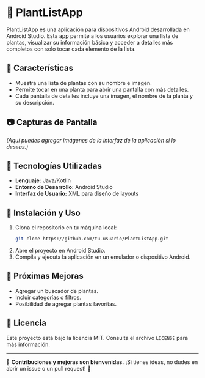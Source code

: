 # 🌿 PlantListApp

PlantListApp es una aplicación para dispositivos Android desarrollada en Android Studio. Esta app permite a los usuarios explorar una lista de plantas, visualizar su información básica y acceder a detalles más completos con solo tocar cada elemento de la lista.

## 📌 Características
- Muestra una lista de plantas con su nombre e imagen.
- Permite tocar en una planta para abrir una pantalla con más detalles.
- Cada pantalla de detalles incluye una imagen, el nombre de la planta y su descripción.

## 📷 Capturas de Pantalla
*(Aquí puedes agregar imágenes de la interfaz de la aplicación si lo deseas.)*

## 🚀 Tecnologías Utilizadas
- **Lenguaje:** Java/Kotlin
- **Entorno de Desarrollo:** Android Studio
- **Interfaz de Usuario:** XML para diseño de layouts

## 🔧 Instalación y Uso
1. Clona el repositorio en tu máquina local:
   ```bash
   git clone https://github.com/tu-usuario/PlantListApp.git
   ```
2. Abre el proyecto en Android Studio.
3. Compila y ejecuta la aplicación en un emulador o dispositivo Android.

## 📌 Próximas Mejoras
- Agregar un buscador de plantas.
- Incluir categorías o filtros.
- Posibilidad de agregar plantas favoritas.

## 📄 Licencia
Este proyecto está bajo la licencia MIT. Consulta el archivo `LICENSE` para más información.

---
📩 **Contribuciones y mejoras son bienvenidas.** ¡Si tienes ideas, no dudes en abrir un issue o un pull request! 🌱


